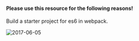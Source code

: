 
 
#### Please use this resource for the following reasons!


Build a starter project for es6 in webpack.


![2017-06-05](https://cloud.githubusercontent.com/assets/18416366/26764708/c33c1ce6-4989-11e7-9154-f75f082c576f.png)
